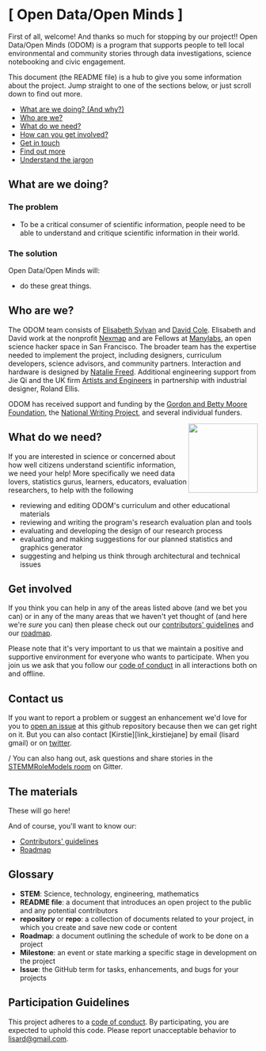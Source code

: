 # [ Open Data/Open Minds ]

First of all, welcome! And thanks so much for stopping by our project!! Open Data/Open Minds (ODOM) is a program that supports people to tell local environmental and community stories through data investigations, science notebooking and civic engagement. 

This document (the README file) is a hub to give you some information about the project. Jump straight to one of the sections below, or just scroll down to find out more.

* [What are we doing? (And why?)](#what-are-we-doing)
* [Who are we?](#who-are-we)
* [What do we need?](#what-do-we-need)
* [How can you get involved?](#get-involved)
* [Get in touch](#contact-us)
* [Find out more](#find-out-more)
* [Understand the jargon](#glossary)

## What are we doing?

### The problem

* To be a critical consumer of scientific information, people need to be able to understand and critique scientific information in their world. 


### The solution

Open Data/Open Minds will:

* do these great things.


## Who are we?

The ODOM team consists of [Elisabeth Sylvan](http://lisard.com) and [David Cole](http://cv2.com). Elisabeth and David work at the nonprofit [Nexmap](http://www.nexmap.org) and are Fellows at [Manylabs](http://manylabs.org), an open science hacker space in San Francisco. The broader team has the expertise needed to implement the project, including designers, curriculum developers, science advisors, and community partners. Interaction and hardware is designed by [Natalie Freed](http://www.nataliefreed.com/). Additional engineering support from Jie Qi and the UK firm [Artists and Engineers](http://artistsandengineers.co.uk) in partnership with industrial designer, Roland Ellis. 


ODOM has received support and funding by the [Gordon and Betty Moore Foundation](https://www.moore.org/), the [National Writing Project](https://www.nwp.org/), and several individual funders.

<a href="https://www.mozillascience.org/about">
  <img
    src="http://mozillascience.github.io/working-open-workshop/assets/images/science-fox.svg"
    align="right"
    width=140
  </img>
</a>



## What do we need?

If you are  interested in science or  concerned about how well citizens understand scientific information, we need your help! More specifically we need data lovers, statistics gurus, learners, educators, evaluation researchers, to help with the following 

* reviewing and editing ODOM's curriculum and other educational materials
* reviewing and writing the program's research evaluation plan and tools
* evaluating and developing the design of our research process
* evaluating and making suggestions for our planned statistics and graphics generator 
* suggesting and helping us think through architectural and technical issues
## Get involved

If you think you can help in any of the areas listed above (and we bet you can) or in any of the many areas that we haven't yet thought of (and here we're *sure* you can) then please check out our [contributors' guidelines](CONTRIBUTING.md) and our [roadmap](../../issues/1).

Please note that it's very important to us that we maintain a positive and supportive environment for everyone who wants to participate. When you join us we ask that you follow our [code of conduct](CODE_OF_CONDUCT.md) in all interactions both on and offline.


## Contact us

If you want to report a problem or suggest an enhancement we'd love for you to [open an issue](../../issues) at this github repository because then we can get right on it. But you can also contact [Kirstie][link_kirstiejane] by email (lisard gmail) or on [twitter](https://twitter.com/lisard).

/ You can also hang out, ask questions and share stories in the [STEMMRoleModels room](https://gitter.im/KirstieJane/STEMMRoleModels) on Gitter.

## The materials

These will go here!

And of course, you'll want to know our:

* [Contributors' guidelines](CONTRIBUTING.md)
* [Roadmap](../../issues/1)

## Glossary

* **STEM**: Science, technology, engineering, mathematics 
* **README file**: a document that introduces an open project to the public and any potential contributors
* **repository** or **repo**: a collection of documents related to your project, in which you create and save new code or content
* **Roadmap**: a document outlining the schedule of work to be done on a project
* **Milestone**: an event or state marking a specific stage in development on the project
* **Issue**: the GitHub term for tasks, enhancements, and bugs for your projects




## Participation Guidelines

This project adheres to a [code of conduct](CODE_OF_CONDUCT.md). By participating, you are expected to uphold this code. Please report unacceptable behavior to lisard@gmail.com.
